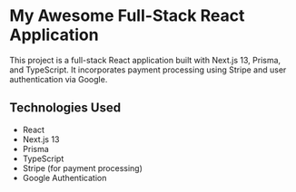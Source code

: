 
# My Awesome Full-Stack React Application

This project is a full-stack React application built with Next.js 13, Prisma, and TypeScript. It incorporates payment processing using Stripe and user authentication via Google.

## Technologies Used
- React
- Next.js 13
- Prisma
- TypeScript
- Stripe (for payment processing)
- Google Authentication

